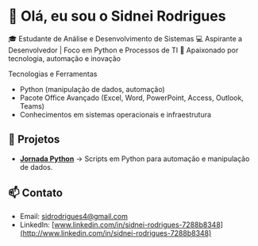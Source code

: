 # 👋 Olá, eu sou o Sidnei Rodrigues

🎓 Estudante de Análise e Desenvolvimento de Sistemas
💻 Aspirante a Desenvolvedor | Foco em Python e Processos de TI
🚀 Apaixonado por tecnologia, automação e inovação

   Tecnologias e Ferramentas

* Python (manipulação de dados, automação)
* Pacote Office Avançado (Excel, Word, PowerPoint, Access, Outlook, Teams)
* Conhecimentos em sistemas operacionais e infraestrutura

## 📌 Projetos

* **[Jornada Python](link-do-repo)** → Scripts em Python para automação e manipulação de dados.
  

## 📫 Contato

* Email: [sidrodrigues4@gmail.com](mailto:sidrodrigues4@gmail.com)
* LinkedIn: [www.linkedin.com/in/sidnei-rodrigues-7288b8348](http://www.linkedin.com/in/sidnei-rodrigues-7288b8348)
